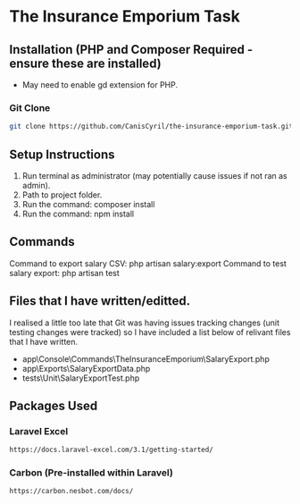 # The Insurance Emporium Task

## Installation (PHP and Composer Required - ensure these are installed)

- May need to enable gd extension for PHP.

### Git Clone
```bash
git clone https://github.com/CanisCyril/the-insurance-emporium-task.git
```
## Setup Instructions

1. Run terminal as administrator (may potentially cause issues if not ran as admin).
2. Path to project folder.
3. Run the command: composer install
4. Run the command: npm install

## Commands

Command to export salary CSV: php artisan salary:export
Command to test salary export: php artisan test

## Files that I have written/editted.

I realised a little too late that Git was having issues tracking changes (unit testing changes were tracked)
so I have included a list below of relivant files that I have written.

- app\Console\Commands\TheInsuranceEmporium\SalaryExport.php
- app\Exports\SalaryExportData.php
- tests\Unit\SalaryExportTest.php

## Packages Used

### Laravel Excel
```bash
https://docs.laravel-excel.com/3.1/getting-started/
```

### Carbon (Pre-installed within Laravel)
```bash
https://carbon.nesbot.com/docs/
```

